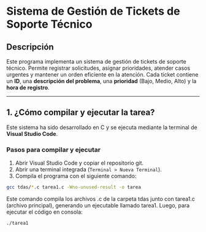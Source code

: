 # Sistema de Gestión de Tickets de Soporte Técnico

## Descripción

Este programa implementa un sistema de gestión de tickets de soporte técnico. Permite registrar solicitudes, asignar prioridades, atender casos urgentes y mantener un orden eficiente en la atención. Cada ticket contiene un **ID**, una **descripción del problema**, una **prioridad** (Bajo, Medio, Alto) y la **hora de registro**.

---

## 1. ¿Cómo compilar y ejecutar la tarea?

Este sistema ha sido desarrollado en C y se ejecuta mediante la terminal de **Visual Studio Code**.

### Pasos para compilar y ejecutar

1. Abrir Visual Studio Code y copiar el repositorio git.
2. Abrir una terminal integrada (`Terminal > Nueva Terminal`).
3. Compila el programa con el siguiente comando:

```bash
gcc tdas/*.c tarea1.c -Wno-unused-result -o tarea

```
Este comando compila los archivos .c de la carpeta tdas junto con tarea1.c (archivo principal), generando un ejecutable llamado tarea1.
Luego, para ejecutar el código en consola:

```bash
./tarea1
